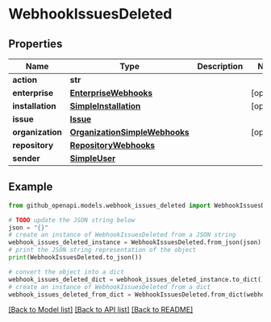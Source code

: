 # WebhookIssuesDeleted


## Properties

Name | Type | Description | Notes
------------ | ------------- | ------------- | -------------
**action** | **str** |  | 
**enterprise** | [**EnterpriseWebhooks**](EnterpriseWebhooks.md) |  | [optional] 
**installation** | [**SimpleInstallation**](SimpleInstallation.md) |  | [optional] 
**issue** | [**Issue**](Issue.md) |  | 
**organization** | [**OrganizationSimpleWebhooks**](OrganizationSimpleWebhooks.md) |  | [optional] 
**repository** | [**RepositoryWebhooks**](RepositoryWebhooks.md) |  | 
**sender** | [**SimpleUser**](SimpleUser.md) |  | 

## Example

```python
from github_openapi.models.webhook_issues_deleted import WebhookIssuesDeleted

# TODO update the JSON string below
json = "{}"
# create an instance of WebhookIssuesDeleted from a JSON string
webhook_issues_deleted_instance = WebhookIssuesDeleted.from_json(json)
# print the JSON string representation of the object
print(WebhookIssuesDeleted.to_json())

# convert the object into a dict
webhook_issues_deleted_dict = webhook_issues_deleted_instance.to_dict()
# create an instance of WebhookIssuesDeleted from a dict
webhook_issues_deleted_from_dict = WebhookIssuesDeleted.from_dict(webhook_issues_deleted_dict)
```
[[Back to Model list]](../README.md#documentation-for-models) [[Back to API list]](../README.md#documentation-for-api-endpoints) [[Back to README]](../README.md)


